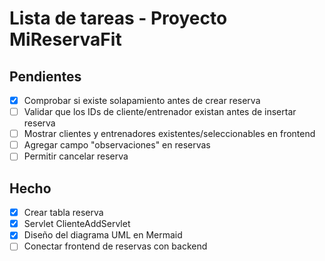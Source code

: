 # Lista de tareas - Proyecto MiReservaFit

## Pendientes
- [x] Comprobar si existe solapamiento antes de crear reserva
- [ ] Validar que los IDs de cliente/entrenador existan antes de insertar reserva
- [ ] Mostrar clientes y entrenadores existentes/seleccionables en frontend
- [ ] Agregar campo "observaciones" en reservas
- [ ] Permitir cancelar reserva

## Hecho
- [x] Crear tabla reserva
- [x] Servlet ClienteAddServlet
- [x] Diseño del diagrama UML en Mermaid
- [ ] Conectar frontend de reservas con backend
